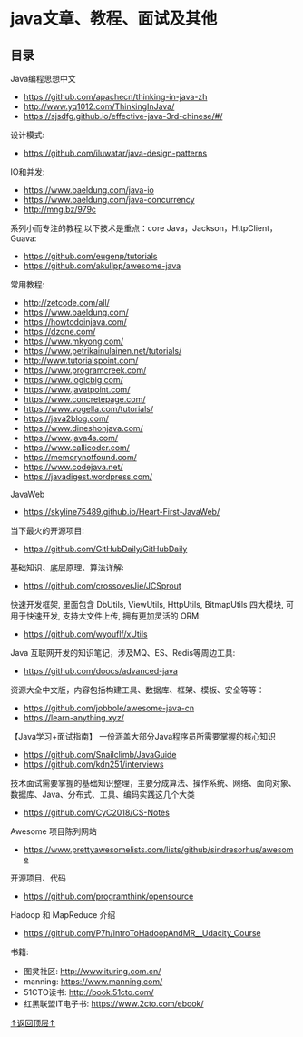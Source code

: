 java文章、教程、面试及其他
=========================================
## 目录

Java编程思想中文
* https://github.com/apachecn/thinking-in-java-zh
* http://www.yq1012.com/ThinkingInJava/
* https://sjsdfg.github.io/effective-java-3rd-chinese/#/

设计模式:
* https://github.com/iluwatar/java-design-patterns

IO和并发:
* https://www.baeldung.com/java-io
* https://www.baeldung.com/java-concurrency
* http://mng.bz/979c

系列小而专注的教程,以下技术是重点：core Java，Jackson，HttpClient，Guava:
* https://github.com/eugenp/tutorials
* https://github.com/akullpp/awesome-java

常用教程:
* http://zetcode.com/all/  
* https://www.baeldung.com/
* https://howtodoinjava.com/
* https://dzone.com/
* https://www.mkyong.com/
* https://www.petrikainulainen.net/tutorials/
* http://www.tutorialspoint.com/
* https://www.programcreek.com/
* https://www.logicbig.com/
* https://www.javatpoint.com/
* https://www.concretepage.com/
* https://www.vogella.com/tutorials/
* https://java2blog.com/
* https://www.dineshonjava.com/
* https://www.java4s.com/
* https://www.callicoder.com/
* https://memorynotfound.com/
* https://www.codejava.net/
* https://javadigest.wordpress.com/

JavaWeb
* https://skyline75489.github.io/Heart-First-JavaWeb/

当下最火的开源项目:
* https://github.com/GitHubDaily/GitHubDaily
 
 基础知识、底层原理、算法详解:
* https://github.com/crossoverJie/JCSprout

快速开发框架, 里面包含 DbUtils, ViewUtils, HttpUtils, BitmapUtils 四大模块, 可用于快速开发, 支持大文件上传, 拥有更加灵活的 ORM:
* https://github.com/wyouflf/xUtils

Java 互联网开发的知识笔记，涉及MQ、ES、Redis等周边工具:
* https://github.com/doocs/advanced-java

资源大全中文版，内容包括构建工具、数据库、框架、模板、安全等等：
* https://github.com/jobbole/awesome-java-cn
* https://learn-anything.xyz/

【Java学习+面试指南】 一份涵盖大部分Java程序员所需要掌握的核心知识
* https://github.com/Snailclimb/JavaGuide
* https://github.com/kdn251/interviews

技术面试需要掌握的基础知识整理，主要分成算法、操作系统、网络、面向对象、数据库、Java、分布式、工具、编码实践这几个大类
* https://github.com/CyC2018/CS-Notes

Awesome 项目陈列网站
* https://www.prettyawesomelists.com/lists/github/sindresorhus/awesome

开源项目、代码
* https://github.com/programthink/opensource

Hadoop 和 MapReduce 介绍
* https://github.com/P7h/IntroToHadoopAndMR__Udacity_Course

书籍:
+ 图灵社区: http://www.ituring.com.cn/
+ manning: https://www.manning.com/
+ 51CTO读书: http://book.51cto.com/
+ 红黑联盟IT电子书: https://www.2cto.com/ebook/

[↑返回顶层↑](#目录)

